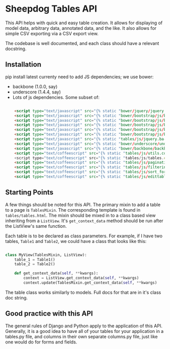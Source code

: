 # Sheepdog Tables API

This API helps with quick and easy table creation.  It allows for
displaying of model data, arbitrary data, annotated data, and the like.  It also
allows for simple CSV exporting via a CSV export view.

The codebase is well documented, and each class should have a relevant
docstring.

## Installation

pip install latest
currenty need to add JS dependencies; we use bower:
 - backbone (1.0.0, say)
 - underscore (1.4.4, say)
 - Lots of js dependencies.  Some subset of:

```html

    <script type="text/javascript" src="{% static "bower/jquery/jquery.min.js" %}"></script>
    <script type="text/javascript" src="{% static "bower/bootstrap/js/bootstrap-collapse.js" %}"></script>
    <script type="text/javascript" src="{% static "bower/bootstrap/js/bootstrap-dropdown.js" %}"></script>
    <script type="text/javascript" src="{% static "bower/bootstrap/js/bootstrap-alert.js" %}"></script>
    <script type="text/javascript" src="{% static "bower/bootstrap/js/bootstrap-tooltip.js" %}"></script>
    <script type="text/javascript" src="{% static "bower/bootstrap/js/bootstrap-modal.js" %}"></script>
    <script type="text/javascript" src="{% static "tables/js/jquery.ba-bbq.js" %}"></script>
    <script type="text/javascript" src="{% static "bower/underscore/underscore.js" %}"></script>
    <script type="text/javascript" src="{% static "bower/backbone/backbone.js" %}"></script>
    <script type="text/coffeescript" src="{% static "tables/js/utils.coffee" %}"</script>
    <script type="text/coffeescript" src="{% static "tables/js/tables.coffee" %}"></script>
    <script type="text/coffeescript" src="{% static "tables/js/pagination.coffee" %}"></script>
    <script type="text/coffeescript" src="{% static "tables/js/filtering.coffee" %}"></script>
    <script type="text/coffeescript" src="{% static "tables/js/sort_form.coffee" %}"></script>
    <script type="text/coffeescript" src="{% static "tables/js/edittable.coffee" %}"></script>

```

## Starting Points

A few things should be noted for this API.  The primary mixin to add a table to
a page is ```TablesMixin```.  The corresponding template is found in
```tables/tables.html```.  The mixin should be mixed in to a class based view
inheriting from a ```ListView```.  It's ```get_context_data``` method should be 
run after the ListView's same function.

Each table is to be declared as class parameters.  For example, if I have two
tables, ```Table1``` and ```Table2```, we could have a class that looks like
this:

```python

class MyView(TablesMixin, ListView):
    table_1 = Table1()
    table_2 = Table2()

    def get_context_data(self, **kwargs):
        context = ListView.get_context_data(self, **kwargs)
        context.update(TablesMixin.get_context_data(self, **kwargs)

```

The table class works similarly to models.  Full docs for that are in it's class
doc string.

## Good practice with this API

The general rules of Django and Python apply to the application of this API.
Generally, it is a good idea to have all of your tables for your application in
a tables.py file, and columns in their own separate columns.py file, just like
one would do for forms and fields.
